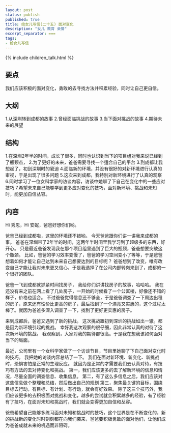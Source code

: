 ```yaml
---
layout: post
status: publish
published: true
title: 给女儿写信(二十五) 面对变化
description: "女儿 教育 亲情"
excerpt_separator: ===
tags:
- 给女儿写信
---
```


{% include children_talk.html %}


## 要点

我们应该积极的面对变化，勇敢的去寻找方法并积累经验，同时让自己更自信。

## 大纲
1.从深圳转到成都的故事
2.曾经面临挑战的故事
3.当下面对挑战的故事
4.期待未来的展望

## 结构

1.在深圳2年半的时间，成长了很多，同时也认识到当下的项目组对我来说已经到了瓶颈点，
2.为了更好的未来，爸爸需要寻找一个适合自己的平台
3.到成都让我想起了，初到深圳时的窘迫
4.面临新的环境，并没有很好的对新环境进行认真的审视，于是出现了很多问题
5.这次来到成都，我特别对新环境进行了认真的观察
6.同时学习了一位女科学家的访谈内容，访谈中她聊了下自己在变化中的一些应对技巧
7.希望未来自己能够学到更多应对变化的技巧，面对新环境、挑战和未知时，能更加自信丛容。

## 内容

Hi 秀恩，Hi 安妮，爸爸好想你们哟。

爸爸已经到成都啦，这里的环境还不错哟。
今天爸爸跟你们讲一讲我来成都的事。
爸爸在深圳带了2年半的时间，这两年半时间里我学习到了超级多的东西，好开心。
只是最近爸爸发现我在那个项目组里遇到了巨大的瓶颈，爸爸想要突破这个瓶颈。
比如，爸爸的学习效率变慢了，爸爸的学习空间变小了等等，于是爸爸想着如何才能让自己达到未来自己想要达到的目标呢？
爸爸想到了改变，唯有改变自己才能让我对未来更又信心，于是我选择了在公司内部转岗来到了，成都的一个很好的团队。

爸爸一飞到成都就抓紧时间找房子，
我给你们讲讲找房子的故事，哈哈哈。
我在还没有来之前在网上看了几处房子，一开始的时候看了一个公寓楼，好像还不错的样子，价格也适合。
不过爸爸觉得信息还不够全，于是爸爸调查了一下周边出租的房子，原来还有性价比更高的房子，最后找到了一个漂亮又实惠的，这个过程太棒了。就因为爸爸多深入调查了一下，找到了更好更实惠的房子。

来到成都后，爸爸又遇到了新的挑战。
这次挑战跟初到深圳的挑战如出一辙。都是因为新环境引起的挑战。
幸好我这次观察的很仔细，因此非常认真的对待了这次新环境的挑战。
我观察到，大家对我的期待都很高。于是我在想我该如何面对当下的局面。

最近，公司里有一个女科学家做了一个访谈节目，节目里她聊了下自己面对变化时的技巧。
我把她的访谈内容总结了一下。
我们在面对新环境、新变化、新挑战时，恐惧害怕是正常的生理反应。
就因为是正常的才需要我们去认真对待，有技巧有方法的去对待变化和挑战。
第一，我们应该更多的去了解新环境的信息和情况，尽量全面的调查信息、收集信息。
第二，有了这么多信息之后，我们应该对这些信息做个整理和总结，然后做出自己的规划
第三，聚焦最关键的目标，围绕目标去行动，有目标、有计划、有行动，就会有好效果。
除了这三个技巧外，我们应该更多的去积极面对挑战和变化，越多的尝试就会积累越多的经验，有了经验有了技巧，在面对未知和挑战时，我们就会变得更加自信和丛容。

爸爸希望自己能够多练习面对未知和挑战时的技巧，这个世界是在不断变化的，新的挑战新的变化时时刻刻都在向我们袭来，爸爸要积极勇敢的面对他们，让他们成为爸爸成就未来的机遇而非阻碍。


